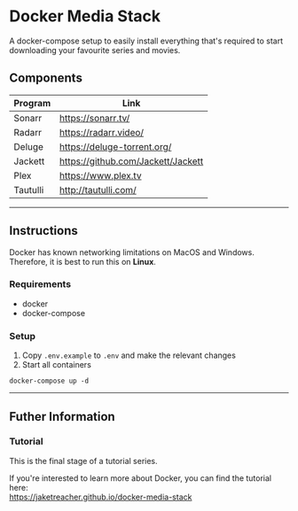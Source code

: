 # Docker Media Stack

A docker-compose setup to easily install everything that's required to start downloading your favourite series and movies.

## Components
Program | Link
--- | ---
Sonarr | https://sonarr.tv/
Radarr | https://radarr.video/
Deluge | https://deluge-torrent.org/
Jackett | https://github.com/Jackett/Jackett
Plex | https://www.plex.tv
Tautulli | http://tautulli.com/

---
## Instructions

Docker has known networking limitations on MacOS and Windows.  
Therefore, it is best to run this on **Linux**.

### Requirements
- docker
- docker-compose

### Setup
1. Copy `.env.example` to `.env` and make the relevant changes
2. Start all containers
```
docker-compose up -d
```

---
## Futher Information

### Tutorial
This is the final stage of a tutorial series.  

If you're interested to learn more about Docker, you can find the tutorial here:  
https://jaketreacher.github.io/docker-media-stack